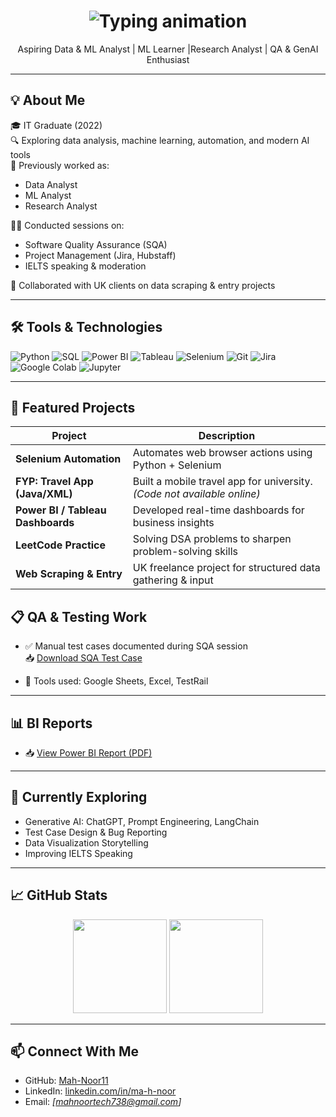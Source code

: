 <!-- Animated typing effect for your name line -->
<h1 align="center">
  <img src="https://readme-typing-svg.herokuapp.com?font=Fira+Code&size=40&duration=3000&pause=1000&color=00FFA3&width=600&lines=I am Mahnoor" alt="Typing animation" />
</h1>

<p align="center">Aspiring Data  & ML Analyst | ML Learner |Research Analyst | QA & GenAI Enthusiast</p>

---

## 💡 About Me

🎓 IT Graduate (2022)  
🔍 Exploring data analysis, machine learning, automation, and modern AI tools  
💼 Previously worked as:
- Data Analyst
- ML Analyst
- Research Analyst

🧑‍🏫 Conducted sessions on:
- Software Quality Assurance (SQA)
- Project Management (Jira, Hubstaff)
- IELTS speaking & moderation

🤝 Collaborated with UK clients on data scraping & entry projects

---

## 🛠️ Tools & Technologies

![Python](https://img.shields.io/badge/Python-3776AB?style=for-the-badge&logo=python&logoColor=white)
![SQL](https://img.shields.io/badge/SQL-336791?style=for-the-badge&logo=postgresql&logoColor=white)
![Power BI](https://img.shields.io/badge/PowerBI-F2C811?style=for-the-badge&logo=powerbi&logoColor=black)
![Tableau](https://img.shields.io/badge/Tableau-E97627?style=for-the-badge&logo=tableau&logoColor=white)
![Selenium](https://img.shields.io/badge/Selenium-43B02A?style=for-the-badge&logo=selenium&logoColor=white)
![Git](https://img.shields.io/badge/Git-F05032?style=for-the-badge&logo=git&logoColor=white)
![Jira](https://img.shields.io/badge/Jira-0052CC?style=for-the-badge&logo=jira&logoColor=white)
![Google Colab](https://img.shields.io/badge/Colab-F9AB00?style=for-the-badge&logo=googlecolab&logoColor=white)
![Jupyter](https://img.shields.io/badge/Jupyter-F37626?style=for-the-badge&logo=jupyter&logoColor=white)

---

## 🚀 Featured Projects

| Project | Description |
|--------|-------------|
| **Selenium Automation** | Automates web browser actions using Python + Selenium |
| **FYP: Travel App (Java/XML)** | Built a mobile travel app for university. *(Code not available online)* |
| **Power BI / Tableau Dashboards** | Developed real-time dashboards for business insights |
| **LeetCode Practice** | Solving DSA problems to sharpen problem-solving skills |
| **Web Scraping & Entry** | UK freelance project for structured data gathering & input |


## 📋 QA & Testing Work

- ✅ Manual test cases documented during SQA session  
  📥 [Download SQA Test Case](./SQA%20Test%20case.xlsx)

- 🧪 Tools used: Google Sheets, Excel, TestRail

---

## 📊 BI Reports

- 📥 [View Power BI Report (PDF)](https://1drv.ms/b/c/742e26708cc2214b/EeX7pzxjmMNGgSgy2rYT7aQBKcHaDtURdn2c6pKPRqocfg?e=EzKwpt)


---

## 🌱 Currently Exploring

- Generative AI: ChatGPT, Prompt Engineering, LangChain
- Test Case Design & Bug Reporting
- Data Visualization Storytelling
- Improving IELTS Speaking

---

## 📈 GitHub Stats

<p align="center">
  <img src="https://github-readme-stats.vercel.app/api?username=Mah-Noor11&show_icons=true&theme=radical" height="150"/>
  <img src="https://github-readme-stats.vercel.app/api/top-langs/?username=Mah-Noor11&layout=compact&theme=radical" height="150"/>
</p>

---

## 📫 Connect With Me

- GitHub: [Mah-Noor11](https://github.com/Mah-Noor11)
- LinkedIn: [linkedin.com/in/ma-h-noor](https://linkedin.com/in/ma-h-noor)
- Email: *[mahnoortech738@gmail.com]*


